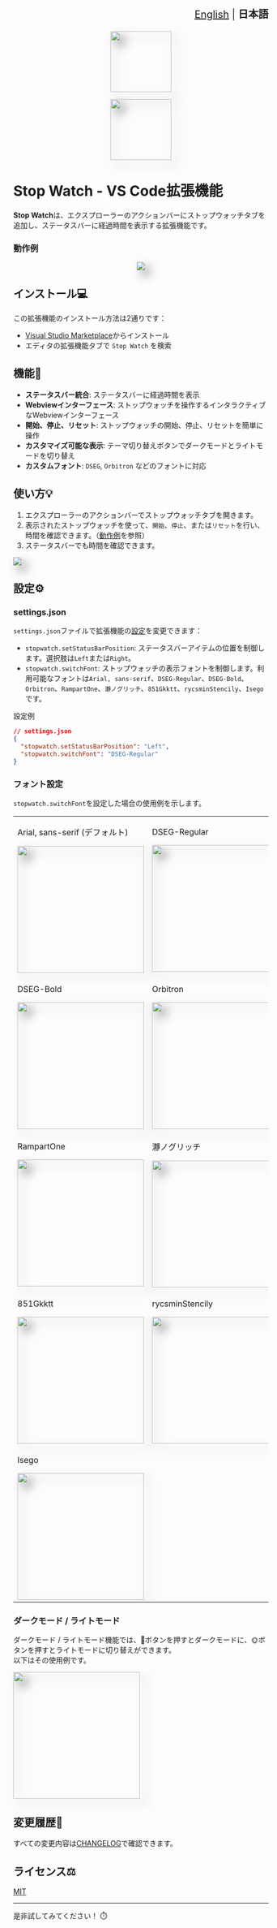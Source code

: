 <div align="right" style="font-size: 20px;">

[English](./README.md) | **日本語**

</div>


<p align="center"><img src="./images/StopWatch.gif" height=120 style="filter: drop-shadow(10px 10px 10px rgba(0, 0, 0, 0.5));"/></p>
<p align="center"><img src="./images/title.png" height=120 style="filter: drop-shadow(10px 10px 10px rgba(0, 0, 0, 0.5));"/></p>

# Stop Watch - VS Code拡張機能

**Stop Watch**は、エクスプローラーのアクションバーにストップウォッチタブを追加し、ステータスバーに経過時間を表示する拡張機能です。

### 動作例

<p align="center"><img src="./images/Demo.gif" style="filter: drop-shadow(10px 10px 10px rgba(0, 0, 0, 0.5));"/></p>

## インストール💻

この拡張機能のインストール方法は2通りです：

- [Visual Studio Marketplace](https://marketplace.visualstudio.com/items?XXXX)からインストール
- エディタの拡張機能タブで `Stop Watch` を検索

## 機能🚀

- **ステータスバー統合**: ステータスバーに経過時間を表示
- **Webviewインターフェース**: ストップウォッチを操作するインタラクティブなWebviewインターフェース
- **開始、停止、リセット**: ストップウォッチの開始、停止、リセットを簡単に操作
- **カスタマイズ可能な表示**: テーマ切り替えボタンでダークモードとライトモードを切り替え
- **カスタムフォント**: `DSEG`, `Orbitron` などのフォントに対応

## 使い方💡

1. エクスプローラーのアクションバーでストップウォッチタブを開きます。
2. 表示されたストップウォッチを使って、`開始`、`停止`、または`リセット`を行い、時間を確認できます。（[動作例](#動作例)を参照）
3. ステータスバーでも時間を確認できます。

<img src="./images/StopWatch.png" style="filter: drop-shadow(10px 10px 10px rgba(0, 0, 0, 0.5));"/>

## 設定⚙️

### settings.json
`settings.json`ファイルで拡張機能の[設定](https://code.visualstudio.com/docs/customization/userandworkspace)を変更できます：

- `stopwatch.setStatusBarPosition`: ステータスバーアイテムの位置を制御します。選択肢は`Left`または`Right`。
- `stopwatch.switchFont`: ストップウォッチの表示フォントを制御します。利用可能なフォントは`Arial, sans-serif`、`DSEG-Regular`、`DSEG-Bold`、`Orbitron`、`RampartOne`、`瀞ノグリッチ`、`851Gkktt`、`rycsminStencily`、`Isego`です。

設定例
```json
// settings.json
{
  "stopwatch.setStatusBarPosition": "Left",
  "stopwatch.switchFont": "DSEG-Regular"
}
```

### フォント設定

`stopwatch.switchFont`を設定した場合の使用例を示します。

<table>
  <tr>
    <td>
        <p>Arial, sans-serif (デフォルト)</p>
        <img src="./images/Arial, sans-serif.gif" height=250 style="filter: drop-shadow(10px 10px 10px rgba(0, 0, 0, 0.5));"></img>
    </td>
    <td>
        <p>DSEG-Regular</p>
        <img src="./images/DSEG-Regular.gif" height=250 style="filter: drop-shadow(10px 10px 10px rgba(0, 0, 0, 0.5));"></img>
    </td>
  </tr>
  <tr>
    <td>
        <p>DSEG-Bold</p>
        <img src="./images/DSEG-Bold.gif" height=250 style="filter: drop-shadow(10px 10px 10px rgba(0, 0, 0, 0.5));"></img>
    </td>
    <td>
        <p>Orbitron</p>
        <img src="./images/Orbitron.gif" height=250 style="filter: drop-shadow(10px 10px 10px rgba(0, 0, 0, 0.5));"></img>
    </td>
  </tr>
  <tr>
    <td>
        <p>RampartOne</p>
        <img src="./images/RampartOne.gif" height=250 style="filter: drop-shadow(10px 10px 10px rgba(0, 0, 0, 0.5));"></img>
    </td>
    <td>
        <p>瀞ノグリッチ</p>
        <img src="./images/瀞ノグリッチ.gif" height=250 style="filter: drop-shadow(10px 10px 10px rgba(0, 0, 0, 0.5));"></img>
    </td>
  </tr>
  <tr>
    <td>
        <p>851Gkktt</p>
        <img src="./images/851Gkktt.gif" height=250 style="filter: drop-shadow(10px 10px 10px rgba(0, 0, 0, 0.5));"></img>
    </td>
    <td>
        <p>rycsminStencily</p>
        <img src="./images/rycsminStencily.gif" height=250 style="filter: drop-shadow(10px 10px 10px rgba(0, 0, 0, 0.5));"></img>
    </td>
  </tr>
  <tr>
    <td>
        <p>Isego</p>
        <img src="./images/Isego.gif" height=250 style="filter: drop-shadow(10px 10px 10px rgba(0, 0, 0, 0.5));"></img>
    </td>
    <td>
    </td>
  </tr>
</table>

### ダークモード / ライトモード
ダークモード / ライトモード機能では、🌙ボタンを押すとダークモードに、🌞ボタンを押すとライトモードに切り替えができます。<br>
以下はその使用例です。

<img src="./images/change-mode.gif" height=250 style="filter: drop-shadow(10px 10px 10px rgba(0, 0, 0, 0.5));"></img>

## 変更履歴📝

すべての変更内容は[CHANGELOG](./CHANGELOG.md)で確認できます。

## ライセンス⚖️

[MIT](./LICENSE)

<hr>

是非試してみてください！ ⏱️